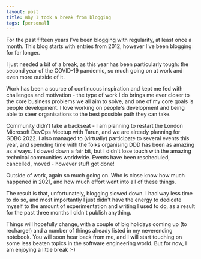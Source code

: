 ```yaml
---
layout: post
title: Why I took a break from blogging
tags: [personal]
---
```

For the past fifteen years I've been blogging with regularity, at least once a month. This blog starts with entries from 2012, however I've been blogging for far longer.  

I just needed a bit of a break, as this year has been particularly tough: the second year of the COVID-19 pandemic, so much going on at work and even more outside of it. 

Work has been a source of continuous inspiration and kept me fed with challenges and motivation - the type of work I do brings me ever closer to the core business problems we all aim to solve, and one of my core goals is people development. I love working on people's development and being able to steer organisations to the best possible path they can take.  

Community didn't take a backseat - I am planning to restart the London Microsoft DevOps Meetup with Tarun, and we are already planning for GDBC 2022. I also managed to (virtually) participate to several events this year, and spending time with the folks organising DDD has been as amazing as always. I slowed down a fair bit, but I didn't lose touch with the amazing technical communities worldwide. Events have been rescheduled, cancelled, moved - however stuff got done!

Outside of work, again so much going on. Who is close know how much happened in 2021, and how much effort went into all of these things.  

The result is that, unfortunately, blogging slowed down. I had way less time to do so, and most importantly I just didn't have the energy to dedicate myself to the amount of experimentation and writing I used to do, as a result for the past three months I didn't publish anything.  

Things will hopefully change, with a couple of big holidays coming up (to recharge!) and a number of things already listed in my neverending notebook. You will soon hear back from me, and I will start touching on some less beaten topics in the software engineering world. But for now, I am enjoying a little break :-)